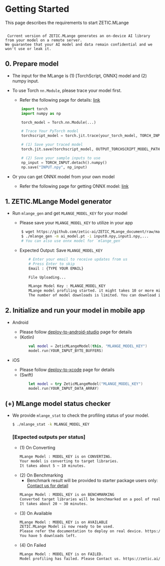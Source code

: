 # Getting Started

This page describes the requirements to start ZETIC.MLange

```{admonition} Beta version notification

 Current version of ZETIC.MLange generates an on-device AI library from your model on a remote server.
We guarantee that your AI model and data remain confidential and we won't use or leak it.

```

## 0. Prepare model

- The input for the MLange is (1) [TorchScript, ONNX] model and (2) numpy input.
- To use Torch `nn.Module`, please trace your model first.
    - Refer the following page for details: [link](https://pytorch.org/docs/stable/generated/torch.jit.save.html)

    ``` python
        import torch
        import numpy as np

        torch_model = Torch.nn.Module(...)

        # Trace Your PyTorch model
        torchscript_model = torch.jit.trace(your_torch_model, TORCH_INPUTS)

        # (1) Save your traced model
        torch.jit.save(torchscript_model, OUTPUT_TORCHSCRIPT_MODEL_PATH)

        # (2) Save your sample inputs to use
        np_input = TORCH_INPUT.detach().numpy()
        np.save("INPUT.npy", np_input)

    ```
- Or you can get ONNX model from your own model
    - Refer the following page for getting ONNX model: [link](https://github.com/onnx/tutorials#converting-to-onnx-format)



## 1. ZETIC.MLange Model generator

- Run `mlange_gen` and get `MLANGE_MODEL_KEY` for your model
    - Please save your `MLANGE_MODEL_KEY` to utilize in your app

    ``` bash
        $ wget https://github.com/zetic-ai/ZETIC_MLange_document/raw/main/bin/mlange_gen
        $ ./mlange_gen -m ai_model.pt -i input0.npy,input1.npy,...
        # You can also use onnx model for `mlange_gen`
    
    ```
        
    - Expected Output: Save `MLANGE_MODEL_KEY`

        ``` bash     
            # Enter your email to receive updates from us
            # Press Enter to skip
            Email : {TYPE YOUR EMAIL}

            File Uploading...

            MLange Model Key : MLANGE_MODEL_KEY
            MLange model profiling started. it might takes 10 or more minutes.
            The number of model downloads is limited. You can download it 5 times during the trial.

        ```

## 2. Initialize and run your model in mobile app
- Android
  - Please follow [deploy-to-android-studio](https://zetic-ai.github.io/ZETIC_MLange_document/android/deploy-to-android-studio.html) page for details
  - (Kotlin)
    ``` kotlin
        val model = ZeticMLangeModel(this, "MLANGE_MODEL_KEY")
        model.run(YOUR_INPUT_BYTE_BUFFERS)
    ```

- iOS
  - Please follow [deploy-to-xcode](https://zetic-ai.github.io/ZETIC_MLange_document/ios/deploy-to-xcode.html) page for details
  - (Swift)
    ``` swift
        let model = try ZeticMLangeModel("MLANGE_MODEL_KEY")
        model.run(YOUR_INPUT_DATA_ARRAY)
    ```


## (+) MLange model status checker
 - We provide `mlange_stat` to check the profiling status of your model.
    ``` bash
    $ ./mlange_stat -k MLANGE_MODEL_KEY
    ```
   ### [Expected outputs per status]
   - (1) On Converting 
        ``` bash
        MLange Model : MODEL_KEY is on CONVERTING.
        Your model is converting to target libraries.
        It takes about 5 ~ 10 minutes.
        ```
   - (2) On Benchmarking
        - Benchmark result will be provided to starter package users only: [Contact us for detail](https://zetic.ai/contact-sales)
        ``` bash
        MLange Model : MODEL_KEY is on BENCHMARKING
        Converted target libraries will be benchmarked on a pool of real devices.
        It takes about 20 ~ 30 minutes.
        ```
   - (3) On Available
        ``` bash
        MLange Model : MODEL_KEY is on AVAILABLE
        ZETIC.MLange Model is now ready to be used.
        Please refer the documentation to deploy on real device. https://docs.zetic.ai/
        You have 5 downloads left.
        ```
   - (4) On Failed
        ``` bash
        MLange Model : MODEL_KEY is on FAILED.
        Model profiling has failed. Please Contact us. https://zetic.ai/contact-sales
        ```
